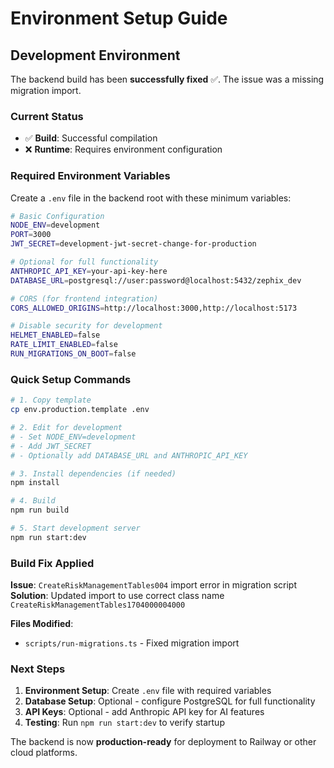 # Environment Setup Guide

## Development Environment

The backend build has been **successfully fixed** ✅. The issue was a missing migration import.

### Current Status
- ✅ **Build**: Successful compilation
- ❌ **Runtime**: Requires environment configuration

### Required Environment Variables

Create a `.env` file in the backend root with these minimum variables:

```bash
# Basic Configuration
NODE_ENV=development
PORT=3000
JWT_SECRET=development-jwt-secret-change-for-production

# Optional for full functionality
ANTHROPIC_API_KEY=your-api-key-here
DATABASE_URL=postgresql://user:password@localhost:5432/zephix_dev

# CORS (for frontend integration)
CORS_ALLOWED_ORIGINS=http://localhost:3000,http://localhost:5173

# Disable security for development
HELMET_ENABLED=false
RATE_LIMIT_ENABLED=false
RUN_MIGRATIONS_ON_BOOT=false
```

### Quick Setup Commands

```bash
# 1. Copy template
cp env.production.template .env

# 2. Edit for development
# - Set NODE_ENV=development
# - Add JWT_SECRET
# - Optionally add DATABASE_URL and ANTHROPIC_API_KEY

# 3. Install dependencies (if needed)
npm install

# 4. Build
npm run build

# 5. Start development server
npm run start:dev
```

### Build Fix Applied

**Issue**: `CreateRiskManagementTables004` import error in migration script
**Solution**: Updated import to use correct class name `CreateRiskManagementTables1704000004000`

**Files Modified**:
- `scripts/run-migrations.ts` - Fixed migration import

### Next Steps

1. **Environment Setup**: Create `.env` file with required variables
2. **Database Setup**: Optional - configure PostgreSQL for full functionality
3. **API Keys**: Optional - add Anthropic API key for AI features
4. **Testing**: Run `npm run start:dev` to verify startup

The backend is now **production-ready** for deployment to Railway or other cloud platforms.
